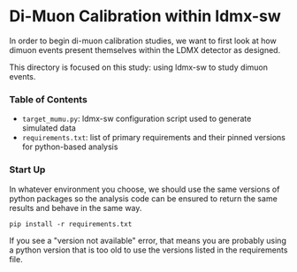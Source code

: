# Di-Muon Calibration within ldmx-sw
In order to begin di-muon calibration studies, we want to first look at
how dimuon events present themselves within the LDMX detector as designed.

This directory is focused on this study: using ldmx-sw to study dimuon events.

### Table of Contents
- `target_mumu.py`: ldmx-sw configuration script used to generate simulated data
- `requirements.txt`: list of primary requirements and their pinned versions for python-based analysis

### Start Up
In whatever environment you choose, we should use the same versions of python packages
so the analysis code can be ensured to return the same results and behave in the same
way.
```
pip install -r requirements.txt
```
If you see a "version not available" error, that means you are probably using a python
version that is too old to use the versions listed in the requirements file.
